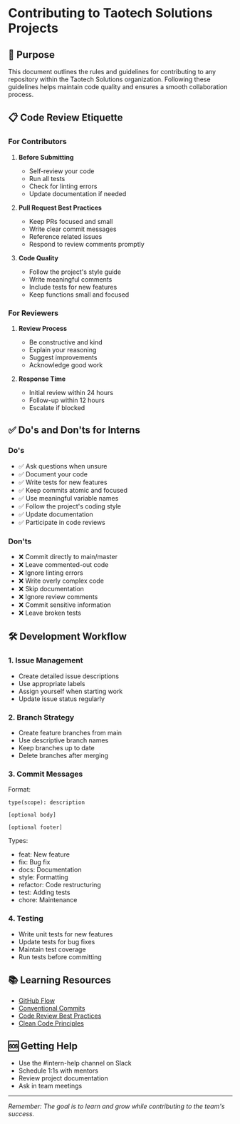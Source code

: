 # Contributing to Taotech Solutions Projects

## 🎯 Purpose
This document outlines the rules and guidelines for contributing to any repository within the Taotech Solutions organization. Following these guidelines helps maintain code quality and ensures a smooth collaboration process.

## 📋 Code Review Etiquette

### For Contributors
1. **Before Submitting**
   - Self-review your code
   - Run all tests
   - Check for linting errors
   - Update documentation if needed

2. **Pull Request Best Practices**
   - Keep PRs focused and small
   - Write clear commit messages
   - Reference related issues
   - Respond to review comments promptly

3. **Code Quality**
   - Follow the project's style guide
   - Write meaningful comments
   - Include tests for new features
   - Keep functions small and focused

### For Reviewers
1. **Review Process**
   - Be constructive and kind
   - Explain your reasoning
   - Suggest improvements
   - Acknowledge good work

2. **Response Time**
   - Initial review within 24 hours
   - Follow-up within 12 hours
   - Escalate if blocked

## ✅ Do's and Don'ts for Interns

### Do's
- ✅ Ask questions when unsure
- ✅ Document your code
- ✅ Write tests for new features
- ✅ Keep commits atomic and focused
- ✅ Use meaningful variable names
- ✅ Follow the project's coding style
- ✅ Update documentation
- ✅ Participate in code reviews

### Don'ts
- ❌ Commit directly to main/master
- ❌ Leave commented-out code
- ❌ Ignore linting errors
- ❌ Write overly complex code
- ❌ Skip documentation
- ❌ Ignore review comments
- ❌ Commit sensitive information
- ❌ Leave broken tests

## 🛠️ Development Workflow

### 1. Issue Management
- Create detailed issue descriptions
- Use appropriate labels
- Assign yourself when starting work
- Update issue status regularly

### 2. Branch Strategy
- Create feature branches from main
- Use descriptive branch names
- Keep branches up to date
- Delete branches after merging

### 3. Commit Messages
Format:
```
type(scope): description

[optional body]

[optional footer]
```

Types:
- feat: New feature
- fix: Bug fix
- docs: Documentation
- style: Formatting
- refactor: Code restructuring
- test: Adding tests
- chore: Maintenance

### 4. Testing
- Write unit tests for new features
- Update tests for bug fixes
- Maintain test coverage
- Run tests before committing

## 📚 Learning Resources
- [GitHub Flow](https://guides.github.com/introduction/flow/)
- [Conventional Commits](https://www.conventionalcommits.org/)
- [Code Review Best Practices](https://google.github.io/eng-practices/review/reviewer/)
- [Clean Code Principles](https://www.freecodecamp.org/news/clean-code-principles/)

## 🆘 Getting Help
- Use the #intern-help channel on Slack
- Schedule 1:1s with mentors
- Review project documentation
- Ask in team meetings

---

*Remember: The goal is to learn and grow while contributing to the team's success.* 